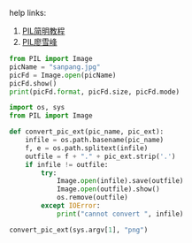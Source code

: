 help links:
1) [PIL简明教程](https://liam0205.me/2015/04/22/pil-tutorial-basic-usage/) 
2) [PIL廖雪峰](http://www.liaoxuefeng.com/wiki/0014316089557264a6b348958f449949df42a6d3a2e542c000/0014320027235877860c87af5544f25a8deeb55141d60c5000)

```Python
from PIL import Image
picName = "sanpang.jpg"
picFd = Image.open(picName)
picFd.show()
print(picFd.format, picFd.size, picFd.mode)
```

```Python
import os, sys
from PIL import Image

def convert_pic_ext(pic_name, pic_ext):
    infile = os.path.basename(pic_name)
    f, e = os.path.splitext(infile)
    outfile = f + "." + pic_ext.strip('.')
    if infile != outfile:
        try:
            Image.open(infile).save(outfile)
            Image.open(outfile).show()
            os.remove(outfile)
        except IOError:
            print("cannot convert ", infile)

convert_pic_ext(sys.argv[1], "png")
```
